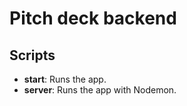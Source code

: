 # Pitch deck backend

## Scripts

- **start**: Runs the app.
- **server**: Runs the app with Nodemon.



